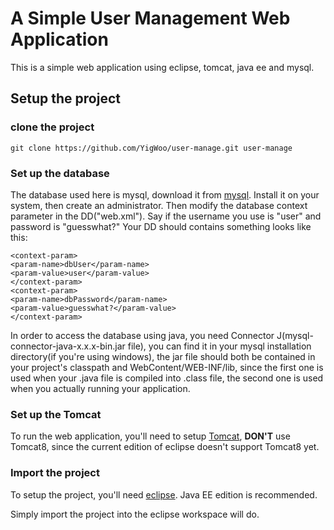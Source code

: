 A Simple User Management Web Application
========================================
This is a simple web application using eclipse, tomcat, java ee and mysql.

Setup the project
-----------------
### clone the project

    git clone https://github.com/YigWoo/user-manage.git user-manage

### Set up the database
The database used here is mysql, download it from [mysql](http://www.mysql.com/downloads/).
 Install it on your system, then create an administrator. Then modify the database context
 parameter in the DD("web.xml"). Say if the username you use is "user" and password is "guesswhat?"
 Your DD should contains something looks like this:
 
    <context-param>
    <param-name>dbUser</param-name>
    <param-value>user</param-value>
    </context-param>  
    <context-param>
    <param-name>dbPassword</param-name>
    <param-value>guesswhat?</param-value>
    </context-param>
    
In order to access the database using java, you need Connector J(mysql-connector-java-x.x.x-bin.jar file),
 you can find it in your mysql installation directory(if you're using windows), the jar file should both
 be contained in your project's classpath and WebContent/WEB-INF/lib, since the first one is used when your
 .java file is compiled into .class file, the second one is used when you actually running your application.

### Set up the Tomcat
To run the web application, you'll need to setup [Tomcat](http://tomcat.apache.org/index.html), **DON'T** use
 Tomcat8, since the current edition of eclipse doesn't support Tomcat8 yet.
 
### Import the project
To setup the project, you'll need [eclipse](http://www.eclipse.org/downloads/). Java EE edition is recommended.
 
 Simply import the project into the eclipse workspace will do.
